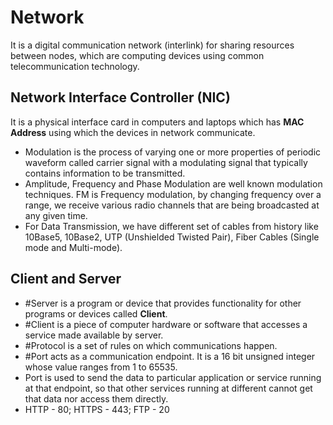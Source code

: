 # Network

It is a digital communication network (interlink) for sharing resources between nodes, which are computing devices using common telecommunication technology.

## Network Interface Controller (NIC)

It is a physical interface card in computers and laptops which has **MAC Address** using which the devices in network communicate.

- Modulation is the process of varying one or more properties of periodic waveform called carrier signal with a modulating signal that typically contains information to be transmitted.
- Amplitude, Frequency and Phase Modulation are well known modulation techniques. FM is Frequency modulation, by changing frequency over a range, we receive various radio channels that are being broadcasted at any given time.
- For Data Transmission, we have different set of cables from history like 10Base5, 10Base2, UTP (Unshielded Twisted Pair), Fiber Cables (Single mode and Multi-mode).

## Client and Server

- #Server is a program or device that provides functionality for other programs or devices called **Client**.
- #Client is a piece of computer hardware or software that accesses a service made available by server.
- #Protocol is a set of rules on which communications happen.
- #Port acts as a communication endpoint. It is a 16 bit unsigned integer whose value ranges from 1 to 65535.
- Port is used to send the data to particular application or service running at that endpoint, so that other services running at different cannot get that data nor access them directly.
- HTTP - 80; HTTPS - 443; FTP - 20